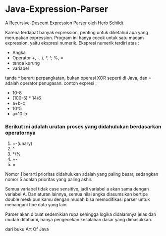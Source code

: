 Java-Expression-Parser
======================

A Recursive-Descent Expression Parser
oleh Herb Schildt

Karena terdapat banyak expression, penting untuk diketahui apa yang merupakan expression. Program ini hanya cocok untuk satu macam expression, yaitu ekspresi numerik. Ekspresi numerik terdiri atas : 
* Angka 
* Operator +, -, /, *, ^, %, = 
* tanda kurung 
* variabel 

tanda ^ berarti perpangkatan, bukan operasi XOR seperti di Java, dan = adalah operator penugasan. contoh expresi :

* 10-8 
* (100-5) * 14/6 
* a+b-c 
* 10^5 
* a=10-b 

### Berikut ini adalah urutan proses yang didahulukan berdasarkan operatornya
1. +-(unary) 
2. ^ 
3. */% 
4. +- 
5. = 

Nomor 1 berarti prioritas didahulukan adalah yang paling besar, sedangkan nomor 5 adalah prioritas yang paling akhir.

Semua variabel tidak case sensitive, jadi variabel a akan sama dengan variabel A. Dan aturan lainnya, semua nilai angka diasumsikan bertipe double meskipun kamu dengan mudah bisa memodifikasi parser untuk menangani tipe data yang lain.

Parser akan dibuat sedemikian rupa sehingga logika didalamnya jelas dan mudah difahami, hanya pengecekan kesalahan dasar yang dimasukkan.

dari buku Art Of Java
